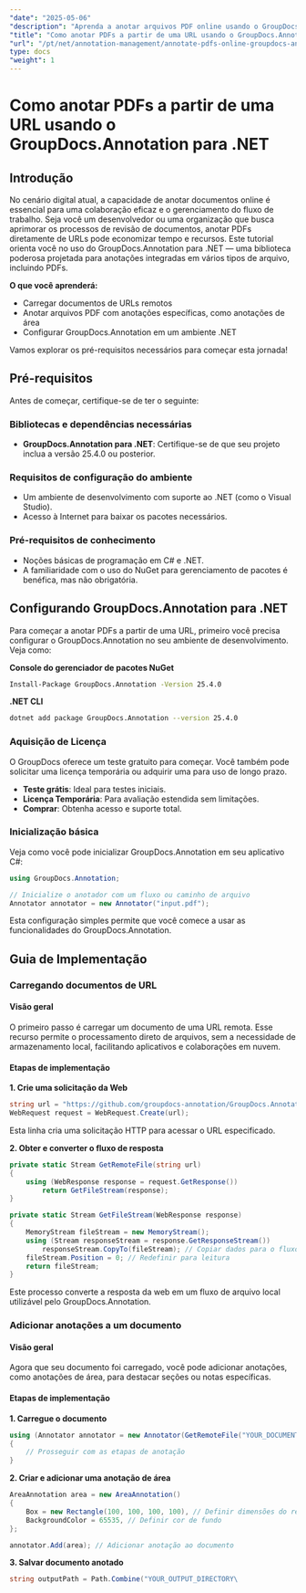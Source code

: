 ```yaml
---
"date": "2025-05-06"
"description": "Aprenda a anotar arquivos PDF online usando o GroupDocs.Annotation para .NET. Simplifique seus processos de revisão de documentos com técnicas de anotação eficientes."
"title": "Como anotar PDFs a partir de uma URL usando o GroupDocs.Annotation para .NET"
"url": "/pt/net/annotation-management/annotate-pdfs-online-groupdocs-annotation-net/"
type: docs
"weight": 1
---
```


# Como anotar PDFs a partir de uma URL usando o GroupDocs.Annotation para .NET

## Introdução

No cenário digital atual, a capacidade de anotar documentos online é essencial para uma colaboração eficaz e o gerenciamento do fluxo de trabalho. Seja você um desenvolvedor ou uma organização que busca aprimorar os processos de revisão de documentos, anotar PDFs diretamente de URLs pode economizar tempo e recursos. Este tutorial orienta você no uso do GroupDocs.Annotation para .NET — uma biblioteca poderosa projetada para anotações integradas em vários tipos de arquivo, incluindo PDFs.

**O que você aprenderá:**
- Carregar documentos de URLs remotos
- Anotar arquivos PDF com anotações específicas, como anotações de área
- Configurar GroupDocs.Annotation em um ambiente .NET

Vamos explorar os pré-requisitos necessários para começar esta jornada!

## Pré-requisitos

Antes de começar, certifique-se de ter o seguinte:

### Bibliotecas e dependências necessárias
- **GroupDocs.Annotation para .NET**: Certifique-se de que seu projeto inclua a versão 25.4.0 ou posterior.
  

### Requisitos de configuração do ambiente
- Um ambiente de desenvolvimento com suporte ao .NET (como o Visual Studio).
- Acesso à Internet para baixar os pacotes necessários.

### Pré-requisitos de conhecimento
- Noções básicas de programação em C# e .NET.
- A familiaridade com o uso do NuGet para gerenciamento de pacotes é benéfica, mas não obrigatória.

## Configurando GroupDocs.Annotation para .NET

Para começar a anotar PDFs a partir de uma URL, primeiro você precisa configurar o GroupDocs.Annotation no seu ambiente de desenvolvimento. Veja como:

**Console do gerenciador de pacotes NuGet**

```bash
Install-Package GroupDocs.Annotation -Version 25.4.0
```

**\.NET CLI**

```bash
dotnet add package GroupDocs.Annotation --version 25.4.0
```

### Aquisição de Licença

O GroupDocs oferece um teste gratuito para começar. Você também pode solicitar uma licença temporária ou adquirir uma para uso de longo prazo.

- **Teste grátis**: Ideal para testes iniciais.
- **Licença Temporária**: Para avaliação estendida sem limitações.
- **Comprar**: Obtenha acesso e suporte total.

### Inicialização básica

Veja como você pode inicializar GroupDocs.Annotation em seu aplicativo C#:

```csharp
using GroupDocs.Annotation;

// Inicialize o anotador com um fluxo ou caminho de arquivo
Annotator annotator = new Annotator("input.pdf");
```

Esta configuração simples permite que você comece a usar as funcionalidades do GroupDocs.Annotation.

## Guia de Implementação

### Carregando documentos de URL

#### Visão geral

O primeiro passo é carregar um documento de uma URL remota. Esse recurso permite o processamento direto de arquivos, sem a necessidade de armazenamento local, facilitando aplicativos e colaborações em nuvem.

#### Etapas de implementação

**1. Crie uma solicitação da Web**

```csharp
string url = "https://github.com/groupdocs-annotation/GroupDocs.Annotation-for-.NET/blob/master/Examples/Resources/SampleFiles/input.pdf?raw=true";
WebRequest request = WebRequest.Create(url);
```

Esta linha cria uma solicitação HTTP para acessar o URL especificado.

**2. Obter e converter o fluxo de resposta**

```csharp
private static Stream GetRemoteFile(string url)
{
    using (WebResponse response = request.GetResponse())
        return GetFileStream(response);
}

private static Stream GetFileStream(WebResponse response)
{
    MemoryStream fileStream = new MemoryStream();
    using (Stream responseStream = response.GetResponseStream())
        responseStream.CopyTo(fileStream); // Copiar dados para o fluxo de memória
    fileStream.Position = 0; // Redefinir para leitura
    return fileStream;
}
```

Este processo converte a resposta da web em um fluxo de arquivo local utilizável pelo GroupDocs.Annotation.

### Adicionar anotações a um documento

#### Visão geral

Agora que seu documento foi carregado, você pode adicionar anotações, como anotações de área, para destacar seções ou notas específicas.

#### Etapas de implementação

**1. Carregue o documento**

```csharp
using (Annotator annotator = new Annotator(GetRemoteFile("YOUR_DOCUMENT_DIRECTORY/input.pdf")))
{
    // Prosseguir com as etapas de anotação
}
```

**2. Criar e adicionar uma anotação de área**

```csharp
AreaAnnotation area = new AreaAnnotation()
{
    Box = new Rectangle(100, 100, 100, 100), // Definir dimensões do retângulo
    BackgroundColor = 65535, // Definir cor de fundo
};

annotator.Add(area); // Adicionar anotação ao documento
```

**3. Salvar documento anotado**

```csharp
string outputPath = Path.Combine("YOUR_OUTPUT_DIRECTORY\